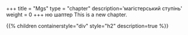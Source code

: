 +++
title = "Mgs"
type = "chapter"
description='магістерський ступінь'
weight = 0
+++
ню шаптер
This is a new chapter.

{{% children containerstyle="div" style="h2" description=true %}}